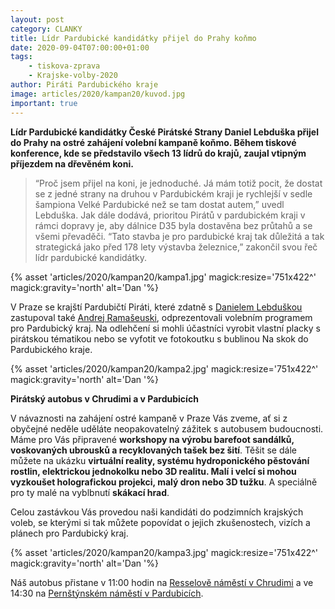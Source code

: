```yaml
---
layout: post
category: CLANKY
title: Lídr Pardubické kandidátky přijel do Prahy koňmo
date: 2020-09-04T07:00:00+01:00
tags:
    - tiskova-zprava
    - Krajske-volby-2020
author: Piráti Pardubického kraje
image: articles/2020/kampan20/kuvod.jpg
important: true
---
```




**Lídr Pardubické kandidátky České Pirátské Strany Daniel Lebduška přijel do Prahy na ostré zahájení volební kampaně koňmo. Během tiskové konference, kde se představilo všech 13 lídrů do krajů, zaujal vtipným příjezdem na dřevěném koni.**


>“Proč jsem přijel na koni, je jednoduché. Já mám totiž pocit, že dostat se z jedné strany na druhou v Pardubickém kraji je rychlejší v sedle šampiona Velké Pardubické než se tam dostat autem,” uvedl Lebduška. Jak dále dodává, prioritou Pirátů v pardubickém kraji v rámci dopravy je, aby dálnice D35 byla dostavěna bez průtahů a se všemi převaděči. “Tato stavba je pro pardubické kraj tak důležitá a tak strategická jako před 178 lety výstavba železnice,” zakončil svou řeč lídr pardubické kandidátky.


{% asset 'articles/2020/kampan20/kampa1.jpg' magick:resize='751x422^' magick:gravity='north' alt='Dan '%}


V Praze se krajští Pardubičtí Piráti, které zdatně s [Danielem Lebduškou](https://pardubicky.pirati.cz/lide/daniel-lebduska/) zastupoval také [Andrej Ramašeuski](https://pardubicky.pirati.cz/lide/andrej-ramaseuski/), odprezentovali volebním programem pro Pardubický kraj. Na odlehčení si mohli účastníci vyrobit vlastní placky s pirátskou tématikou nebo se vyfotit ve fotokoutku s bublinou Na skok do Pardubického kraje. 


{% asset 'articles/2020/kampan20/kampa2.jpg' magick:resize='751x422^' magick:gravity='north' alt='Dan '%}


**Pirátský autobus v Chrudimi a v Pardubicích**


V návaznosti na zahájení ostré kampaně v Praze Vás zveme, ať si  z obyčejné neděle uděláte neopakovatelný zážitek s autobusem budoucnosti. Máme pro Vás připravené **workshopy na výrobu barefoot sandálků, voskovaných ubrousků a recyklovaných tašek bez šití**. Těšit se dále můžete na ukázku **virtuální reality, systému hydroponického pěstování rostlin, elektrickou jednokolku nebo 3D realitu. Malí i velcí si mohou vyzkoušet holografickou projekci, malý dron nebo 3D tužku**. A speciálně pro ty malé na vyblbnutí **skákací hrad**.

Celou zastávkou Vás provedou naši kandidáti do podzimních krajských voleb, se kterými si tak můžete popovídat o jejich zkušenostech, vizích a plánech pro Pardubický kraj. 


{% asset 'articles/2020/kampan20/kampa3.jpg' magick:resize='751x422^' magick:gravity='north' alt='Dan '%}


Náš autobus přistane v 11:00 hodin na [Resselově náměstí v Chrudimi](https://www.facebook.com/events/1506966672838334) a ve 14:30 na [Pernštýnském náměstí v Pardubicích](https://www.facebook.com/events/3446568762072327/). 
